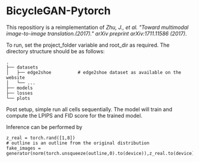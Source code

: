 # BicycleGAN-Pytorch

This repositiory is a reimplementation of _Zhu, J., et al. "Toward multimodal image-to-image translation.(2017)." arXiv preprint arXiv:1711.11586 (2017)_. 

To run, set the project_folder variable and root_dir as required. The directory structure should be as follows:

    .
    ├── datasets                    
    │   ├── edge2shoe          # edge2shoe dataset as available on the website
    │   └── ...        
    ├── models
    ├── losses
    └── plots
    
 Post setup, simple run all cells sequentially. The model will train and compute the LPIPS and FID score for the trained model.
 
 Inference can be performed by 
 
 ```
z_real = torch.rand([1,8])
# outline is an outline from the original distribution
fake_images = generator(norm(torch.unsqueeze(outline,0).to(device)),z_real.to(device))
 ```
